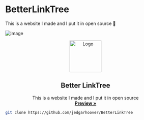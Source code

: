 # BetterLinkTree
This is a website I made and I put it in open source 🗿



![image](https://github.com/jedgarhoover/BetterLinkTree/assets/175116833/2ef3b7d6-826c-498d-9672-b48142335b88)
<a name="readme-top"></a>

<p align="center">
  <a href="https://github.com/jedgarhoover/BetterLinkTree">
    <img src="![image](https://github.com/jedgarhoover/BetterLinkTree/assets/175116833/2ef3b7d6-826c-498d-9672-b48142335b88)" alt="Logo" width="100" height="100">
  </a>

  <h2 align="center">Better LinkTree</h2>
  <p align="center">
    This is a website I made and I put it in open source 
    <br />
    <a href="https://github.com/jedgarhoover/BetterLinkTree"><strong>Preview »</strong></a>
  </p>
</p>

  ```bash
  git clone https://github.com/jedgarhoover/BetterLinkTree 
```
